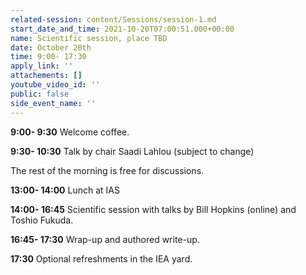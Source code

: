 ```yaml
---
related-session: content/Sessions/session-1.md
start_date_and_time: 2021-10-20T07:00:51.000+00:00
name: Scientific session, place TBD
date: October 20th
time: 9:00- 17:30
apply_link: ''
attachements: []
youtube_video_id: ''
public: false
side_event_name: ''
---
```


**9:00- 9:30** Welcome coffee.

**9:30- 10:30** Talk by chair Saadi Lahlou (subject to change)

The rest of the morning is free for discussions.

**13:00- 14:00** Lunch at IAS

**14:00- 16:45** Scientific session with talks by Bill Hopkins (online) and Toshio Fukuda.

**16:45- 17:30** Wrap-up and authored write-up.

**17:30** Optional refreshments in the IEA yard.
